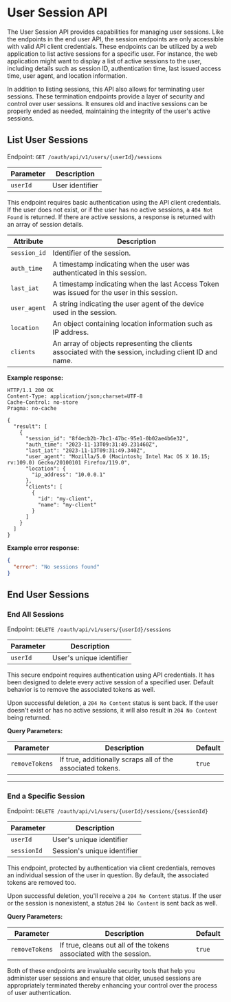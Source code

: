 # User Session API

The User Session API provides capabilities for managing user sessions. Like the endpoints in the end user API, the session endpoints are
only accessible with valid API client credentials. These endpoints can be utilized by a web application to list active sessions for a
specific user. For instance, the web application might want to display a list of active sessions to the user, including details such
as session ID, authentication time, last issued access time, user agent, and location information.

In addition to listing sessions, this API also allows for terminating user sessions.
These termination endpoints provide a layer of security and control over user sessions. It ensures old and inactive sessions can be properly
ended as needed, maintaining the integrity of the user's active sessions.

## List User Sessions

Endpoint: `GET /oauth/api/v1/users/{userId}/sessions`

| Parameter | Description     |
|-----------|-----------------|
| `userId`  | User identifier |

This endpoint requires basic authentication using the API client credentials.
If the user does not exist, or if the user has no active sessions, a `404 Not Found` is returned.
If there are active sessions, a response is returned with an array of session details.

| Attribute    | Description                                                                                             |
|--------------|---------------------------------------------------------------------------------------------------------|
| `session_id` | Identifier of the session.                                                                              |
| `auth_time`  | A timestamp indicating when the user was authenticated in this session.                                 |
| `last_iat`   | A timestamp indicating when the last Access Token was issued for the user in this session.              |
| `user_agent` | A string indicating the user agent of the device used in the session.                                   |
| `location`   | An object containing location information such as IP address.                                           |
| `clients`    | An array of objects representing the clients associated with the session, including client ID and name. |

**Example response:**

```http
HTTP/1.1 200 OK
Content-Type: application/json;charset=UTF-8
Cache-Control: no-store
Pragma: no-cache
 
{
  "result": [
    {
      "session_id": "8f4ecb2b-7bc1-47bc-95e1-0b02ae4b6e32",
      "auth_time": "2023-11-13T09:31:49.231460Z",
      "last_iat": "2023-11-13T09:31:49.340Z",
      "user_agent": "Mozilla/5.0 (Macintosh; Intel Mac OS X 10.15; rv:109.0) Gecko/20100101 Firefox/119.0",
      "location": {
        "ip_address": "10.0.0.1"
      },
      "clients": [
        {
          "id": "my-client",
          "name": "my-client"
        }
      ]
    }
  ]
}
```

**Example error response:**

```json
{
  "error": "No sessions found"
}
```

## End User Sessions

### End All Sessions

Endpoint: `DELETE /oauth/api/v1/users/{userId}/sessions`

| Parameter | Description              |
|-----------|--------------------------|
| `userId`  | User's unique identifier |

This secure endpoint requires authentication using API credentials. It has been designed to delete every active session of a specified user.
Default behavior is to remove the associated tokens as well.

Upon successful deletion, a `204 No Content` status is sent back. If the user doesn't exist or has no active sessions, it will also result
in `204 No Content` being returned.

**Query Parameters:**

| Parameter      | Description                                                | Default |
|----------------|------------------------------------------------------------|---------|
| `removeTokens` | If true, additionally scraps all of the associated tokens. | `true`  |

---

### End a Specific Session

Endpoint: `DELETE /oauth/api/v1/users/{userId}/sessions/{sessionId}`

| Parameter   | Description                 |
|-------------|-----------------------------|
| `userId`    | User's unique identifier    |
| `sessionId` | Session's unique identifier |

This endpoint, protected by authentication via client credentials, removes an individual session of the user in question. By default, the
associated tokens are removed too.

Upon successful deletion, you'll receive a `204 No Content` status. If the user or the session is nonexistent, a status `204 No Content` is
sent back as well.

**Query Parameters:**

| Parameter      | Description                                                        | Default |
|----------------|--------------------------------------------------------------------|---------|
| `removeTokens` | If true, cleans out all of the tokens associated with the session. | `true`  |

Both of these endpoints are invaluable security tools that help you administer user sessions and ensure that older, unused sessions are
appropriately terminated thereby enhancing your control over the process of user authentication.
